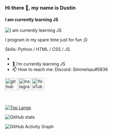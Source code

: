 ### Hi there 👋, my name is Dustin
#### I am currently learning JS
![I am currently learning JS](https://encrypted-tbn0.gstatic.com/images?q=tbn:ANd9GcTUH7ZjMdWxblQXkgmQZ1xyt0H6-flqhZeHzg&usqp=CAU)

I program in my spare time just for fun ;D

Skills: Python / HTML / CSS / JS

-
- 🌱 I’m currently learning JS
- 📫 How to reach me: Discord: Simmelsau#5836 


[<img src='https://cdn.jsdelivr.net/npm/simple-icons@3.0.1/icons/github.svg' alt='github' height='40'>](https://github.com/schimmelsau)  [<img src='https://cdn.jsdelivr.net/npm/simple-icons@3.0.1/icons/instagram.svg' alt='instagram' height='40'>](https://www.instagram.com/simmelsau/)  [<img src='https://cdn.jsdelivr.net/npm/simple-icons@3.0.1/icons/youtube.svg' alt='YouTube' height='40'>](https://www.youtube.com/channel/simmelsau)   

 

[![Top Langs](https://github-readme-stats.vercel.app/api/top-langs/?username=schimmelsau)](https://github.com/anuraghazra/github-readme-stats)

![GitHub stats](https://github-readme-stats.vercel.app/api?username=schimmelsau&show_icons=true)  

![GitHub Activity Graph](https://activity-graph.herokuapp.com/graph?username=schimmelsau)  



